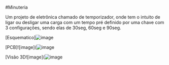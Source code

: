 #Minuteria

Um projeto de eletrônica chamado de temporizador, onde tem o intuito de ligar ou desligar uma carga com um tempo pré definido por uma chave com 3 configurações, sendo elas de 30seg, 60seg e 90seg.


[Esquematico]![image](https://user-images.githubusercontent.com/111302603/196236499-e054c46d-5ac2-4bb0-a90b-5f4a41f1e6ce.png)



[PCB]![image](![image](https://user-images.githubusercontent.com/111302603/196236314-9e4ec0ed-dc7c-49ee-b4a8-d47eebf7698c.png)



[Visão 3D![image](![image](https://user-images.githubusercontent.com/111302603/196236064-aa8125a8-66c6-4a31-8aa6-b362f3ae2f2a.png)

